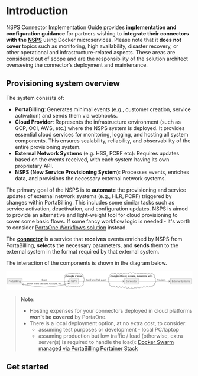 # Introduction

NSPS Connector Implementation Guide provides **implementation and configuration guidance** for partners wishing to **integrate their connectors with the [NSPS][nsps]** using Docker microservices. Please note that it **does not cover** topics such as monitoring, high availability, disaster recovery, or other operational and infrastructure-related aspects. These areas are considered out of scope and are the responsibility of the solution architect overseeing the connector’s deployment and maintenance.

## Provisioning system overview

The system consists of:

- **PortaBilling**: Generates minimal events (e.g., customer creation, service activation) and sends them via webhooks.
- **Cloud Provider**: Represents the infrastructure environment (such as GCP, OCI, AWS, etc.) where the NSPS system is deployed. It provides essential cloud services for monitoring, logging, and hosting all system components. This ensures scalability, reliability, and observability of the entire provisioning system.
- **External Network Systems** (e.g. HSS, PCRF etc): Requires updates based on the events received, with each system having its own proprietary API.
- **NSPS (New Service Provisioning System)**: Processes events, enriches data, and provisions the necessary external network systems.

The primary goal of the NSPS is to **automate** the provisioning and service updates of external network systems (e.g., HLR, PCRF) triggered by changes within PortaBilling. This includes some similar tasks such as service activation, deactivation, and configuration updates. NSPS is aimed to provide an alternative and light-weight tool for cloud provisioning to cover some basic flows. If some fancy workflow logic is needed - it's worth to consider [PortaOne Workflows solution][portaone-workflows-solution] instead.

The [**connector**][connector] is a service that **receives** events enriched by NSPS from PortaBilling, **selects** the necessary parameters, and **sends** them to the external system in the format required by that external system.

The interaction of the components is shown in the diagram below.

![Diagram of component interaction][diagram-of-component-interaction]

> **Note:**
>
> - Hosting expenses for your connectors deployed in cloud platforms **won't be covered** by PortaOne.
> - There is a local deployment option, at no extra cost, to consider:
>     - assuming test purposes or development - local PC/laptop
>     - assuming production but low traffic / load (otherwise, extra server(s) is required to handle the load): [Docker Swarm managed via PortaBilling Portainer Stack](https://wiki.portaone.com/x/0fWuCg)

## Get started

<!-- Instruction to use MCP server -->

<!-- References -->
[portaone-workflows-solution]: https://www.portaone.com/telecom-products/portaone-workflows/

[nsps]: NSPS/overview.md
[connector]: connector/overview.md
[diagram-of-component-interaction]: assets/diagrams/component-interaction.png